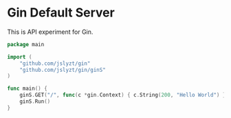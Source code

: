# Gin Default Server

This is API experiment for Gin.

```go
package main

import (
	"github.com/jslyzt/gin"
	"github.com/jslyzt/gin/ginS"
)

func main() {
	ginS.GET("/", func(c *gin.Context) { c.String(200, "Hello World") })
	ginS.Run()
}
```
